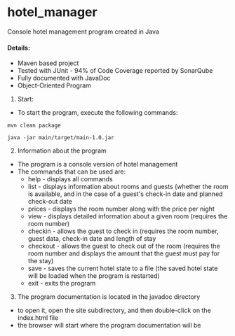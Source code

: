 # hotel_manager
Console hotel management program created in Java

#### Details:
- Maven based project
- Tested with JUnit - 94% of Code Coverage reported by SonarQube
- Fully documented with JavaDoc
- Object-Oriented Program


1. Start:
- To start the program, execute the following commands:

```shell
mvn clean package
```
```shell
java -jar main/target/main-1.0.jar
```




2. Information about the program
- The program is a console version of hotel management
- The commands that can be used are:
  - help - displays all commands
  - list - displays information about rooms and guests (whether the room is available, and in the case of a guest's
  check-in date and planned check-out date
  - prices - displays the room number along with the price per night
  - view - displays detailed information about a given room (requires the room number)
  - checkin - allows the guest to check in (requires the room number, guest data, check-in date and
  length of stay
  - checkout - allows the guest to check out of the room (requires the room number and
  displays the amount that the guest must pay for the stay)
  - save - saves the current hotel state to a file (the saved hotel state will be loaded when
  the program is restarted)
  - exit - exits the program

3. The program documentation is located in the javadoc directory
- to open it, open the site subdirectory, and then double-click on the index.html file
- the browser will start where the program documentation will be